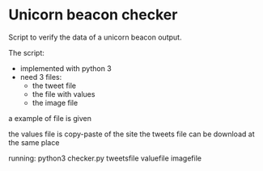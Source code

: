 # Unicorn beacon checker

Script to verify the data of a unicorn beacon output.

The script:
  - implemented with python 3
  - need 3 files:
    - the tweet file
    - the file with values
    - the image file

a example of file is given

the values file is copy-paste of the site
the tweets file can be download at the same place


running:
python3 checker.py tweetsfile valuefile imagefile
